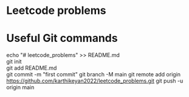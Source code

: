 # Leetcode problems

# Useful Git commands

echo "# leetcode_problems" >> README.md\
git init\
git add README.md\
git commit -m "first commit"
git branch -M main
git remote add origin https://github.com/karthikeyan2022/leetcode_problems.git
git push -u origin main
